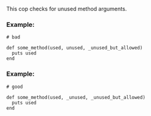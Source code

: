 This cop checks for unused method arguments.

### Example:

    # bad

    def some_method(used, unused, _unused_but_allowed)
      puts used
    end

### Example:

    # good

    def some_method(used, _unused, _unused_but_allowed)
      puts used
    end